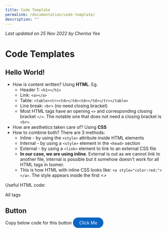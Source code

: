 ```yaml
---
title: Code Template
permalink: /documentation/code-template/
description: ""
---
```

*Last updated on 25 Nov 2022 by Cherina Yee*
# Code Templates
## Hello World!

* How is content written? Using **HTML**. Eg.
  * Header 1: ```<h1></h1>```
  * Link: ```<a></a>```
  * Table: ```<table><tr><td></td><td></td></tr></table>```
  * Line break: ```<br>``` (no need closing bracket)
  * Most HTML tags have an opening ```<>``` and corresponding closing bracket ```</>```.  The notable one that does not need a closing bracket is ```<br>```. 
* How are aesthetics taken care of? Using **CSS**
* How to combine both? There are 3 methods: 
	* Inline - by using the ```<style>``` attribute inside HTML elements
	* Internal - by using a ```<style>``` element in the ```<head>``` section
	* External - by using a ```<link>``` element to link to an external CSS file
	* **In our case, we are using inline**. External is out as we cannot link to another file, internal is possible but it somehow doesn't work for all HTML tags in Isomer.
	* This is how HTML with inline CSS looks like: ```<a style="color:red;"></a>```. The style appears inside the first <>

Useful HTML code:

All tags 


## Button
Copy below code for this button <a style="background-color: #0A66C2; color: white; text-decoration: none; border-radius: 100px; padding-left: 20px; padding-right: 20px; padding-top:8px; padding-bottom:8px" target="_blank" href="https://www.google.com">Click Me</a>